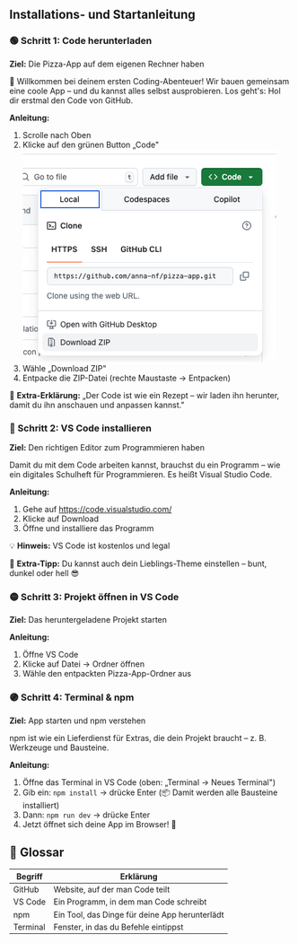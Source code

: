 ## Installations- und Startanleitung

### 🟢 Schritt 1: Code herunterladen

**Ziel:** Die Pizza-App auf dem eigenen Rechner haben

👋 Willkommen bei deinem ersten Coding-Abenteuer! Wir bauen gemeinsam eine coole App – und du kannst alles selbst ausprobieren.
Los geht's: Hol dir erstmal den Code von GitHub.

**Anleitung:**

1. Scrolle nach Oben
2. Klicke auf den grünen Button „Code"
   ![GitHub Code Button](github-code-button.png)
3. Wähle „Download ZIP"
4. Entpacke die ZIP-Datei (rechte Maustaste → Entpacken)

🧁 **Extra-Erklärung:**
„Der Code ist wie ein Rezept – wir laden ihn herunter, damit du ihn anschauen und anpassen kannst."

### 🔵 Schritt 2: VS Code installieren

**Ziel:** Den richtigen Editor zum Programmieren haben

Damit du mit dem Code arbeiten kannst, brauchst du ein Programm – wie ein digitales Schulheft für Programmieren. Es heißt Visual Studio Code.

**Anleitung:**

1. Gehe auf https://code.visualstudio.com/
2. Klicke auf Download
3. Öffne und installiere das Programm

💡 **Hinweis:** VS Code ist kostenlos und legal

🧁 **Extra-Tipp:**
Du kannst auch dein Lieblings-Theme einstellen – bunt, dunkel oder hell 😎

### 🟡 Schritt 3: Projekt öffnen in VS Code

**Ziel:** Das heruntergeladene Projekt starten

**Anleitung:**

1. Öffne VS Code
2. Klicke auf Datei → Ordner öffnen
3. Wähle den entpackten Pizza-App-Ordner aus

### 🟣 Schritt 4: Terminal & npm

**Ziel:** App starten und npm verstehen

npm ist wie ein Lieferdienst für Extras, die dein Projekt braucht – z. B. Werkzeuge und Bausteine.

**Anleitung:**

1. Öffne das Terminal in VS Code (oben: „Terminal → Neues Terminal")
2. Gib ein: `npm install` → drücke Enter (📦 Damit werden alle Bausteine installiert)
3. Dann: `npm run dev` → drücke Enter
4. Jetzt öffnet sich deine App im Browser! 🚀

## 💬 Glossar

| Begriff  | Erklärung                                      |
| -------- | ---------------------------------------------- |
| GitHub   | Website, auf der man Code teilt                |
| VS Code  | Ein Programm, in dem man Code schreibt         |
| npm      | Ein Tool, das Dinge für deine App herunterlädt |
| Terminal | Fenster, in das du Befehle eintippst           |
